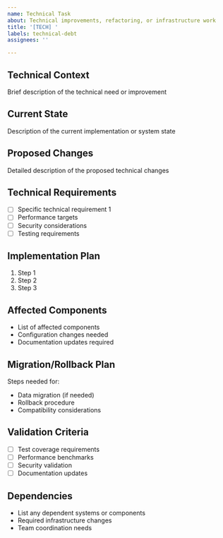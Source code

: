 ```yaml
---
name: Technical Task
about: Technical improvements, refactoring, or infrastructure work
title: '[TECH] '
labels: technical-debt
assignees: ''

---
```


## Technical Context
Brief description of the technical need or improvement

## Current State
Description of the current implementation or system state

## Proposed Changes
Detailed description of the proposed technical changes

## Technical Requirements
- [ ] Specific technical requirement 1
- [ ] Performance targets
- [ ] Security considerations
- [ ] Testing requirements

## Implementation Plan
1. Step 1
2. Step 2
3. Step 3

## Affected Components
- List of affected components
- Configuration changes needed
- Documentation updates required

## Migration/Rollback Plan
Steps needed for:
- Data migration (if needed)
- Rollback procedure
- Compatibility considerations

## Validation Criteria
- [ ] Test coverage requirements
- [ ] Performance benchmarks
- [ ] Security validation
- [ ] Documentation updates

## Dependencies
- List any dependent systems or components
- Required infrastructure changes
- Team coordination needs